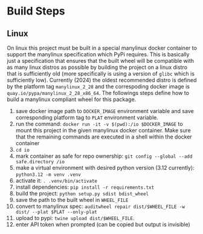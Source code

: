 # Build Steps

## Linux

On linux this project must be built in a special manylinux docker container to support the manylinux specification which PyPi requires. This is basically just a specification that ensures that the built wheel will be compatible with as many linux distros as possible by building the project on a linux distro that is sufficiently old (more specifically is using a version of `glibc` which is sufficiently low). Currently (2024) the oldest recommended distro is defined by the platform tag `manylinux_2_28` and the correspoding docker image is `quay.io/pypa/manylinux_2_28_x86_64`. The followings steps define how to build a manylinux compliant wheel for this package.

1. save docker image path to `DOCKER_IMAGE` environment variable and save corresponding platform tag to `PLAT` environment variable.
2. run the command: `docker run -it -v $(pwd):/io $DOCKER_IMAGE` to mount this project in the given manylinux docker container. Make sure that the remaining commands are executed in a shell within the docker container
3. `cd io`
4. mark container as safe for repo ownership: `git config --global --add safe.directory /io`
5. make a virtual environment with desired python version (3.12 currently): `python3.12 -m venv .venv`
6. activate it: `. .venv/bin/activate`
7. install dependencies: `pip install -r requirements.txt`
8. build the project: `python setup.py sdist bdist_wheel`
9. save the path to the built wheel in `WHEEL_FILE`
10. convert to manylinux spec: `auditwheel repair dist/$WHEEL_FILE -w dist/ --plat $PLAT --only-plat`
11. upload to pypi: `twine upload dist/$WHEEL_FILE`.
12. enter API token when prompted (can be copied but output is invisible)